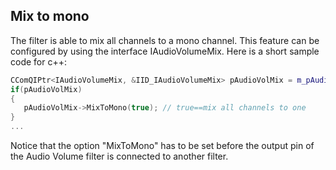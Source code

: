 ## Mix to mono

The filter is able to mix all channels to a mono channel.
This feature can be configured by using the interface IAudioVolumeMix.
Here is a short sample code for c++:


```cpp
CComQIPtr<IAudioVolumeMix, &IID_IAudioVolumeMix> pAudioVolMix = m_pAudioVol;
if(pAudioVolMix)
{
   pAudioVolMix->MixToMono(true); // true==mix all channels to one
}
...
```


Notice that the option "MixToMono" has to be set before the output pin of the Audio Volume filter is connected to another filter.
